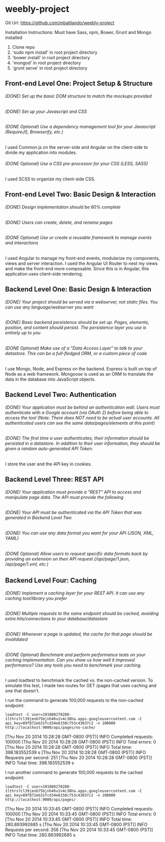 weebly-project
==============
Git Url: https://github.com/mbatilando/weebly-project

Installation Instructions:
Must have Sass, npm, Bower, Grunt and Mongo installed

1. Clone repo
2. 'sudo npm install' in root project directory
3. 'bower install' in root project directory
4. 'mongod' in root project directory
5. 'grunt serve' in root project directory

Front-end Level One: Project Setup & Structure
------
###### (DONE) Set up the basic DOM structure to match the mockups provided
###### (DONE) Set up your Javascript and CSS
###### (DONE Optional) Use a dependency management tool for your Javascript (RequireJS, Browserify, etc.)
I used Common.js on the server-side and Angular on the client-side to divide my application into modules.
###### (DONE Optional) Use a CSS pre-processor for your CSS (LESS, SASS)
I used SCSS to organize my client-side CSS.


Front-end Level Two: Basic Design & Interaction
------
###### (DONE) Design implementation should be 60% complete
###### (DONE) Users can create, delete, and rename pages
###### (DONE Optional) Use or create a reusable framework to manage events and interactions
I used Angular to manage my front-end events, modularize my components, views and server interaction.
I used the Angular UI Router to nest my views and make the front-end more composable.
Since this is in Angular, this application uses client-side rendering.

Backend Level One: Basic Design & Interaction
------
###### (DONE) Your project should be served via a webserver, not static files.  You can use any language/webserver you want

###### (DONE) Basic backend persistence should be set up.  Pages, elements, position, and content should persist.  The persistence layer you use is entirely up to you

###### (DONE Optional) Make use of a "Data Access Layer" to talk to your datastore.  This can be a full-fledged ORM, or a custom piece of code
I use Mongo, Node, and Express on the backend. Express is built on top of Node as a web framework. Mongoose is used as an ORM to translate the data in the database into 
JavaScript objects.

Backend Level Two: Authentication
------
###### (DONE) Your application must be behind an authentication wall.  Users must authenticate with a Google account (via OAuth 2) before being able to access the tool (Note: There does NOT need to be actual user accounts.  All authenticated users can see the same data/pages/elements at this point)
###### (DONE) The first time a user authenticates, their information should be persisted in a datastore.  In addition to their user information, they should be given a random auto-generated API Token.
I store the user and the API key in cookies.


Backend Level Three: REST API
------
###### (DONE) Your application must provide a "REST" API to access and manipulate page data.  The API must provide the following
###### (DONE) Your API must be authenticated via the API Token that was generated in Backend Level Two
###### (DONE) You can use any data format you want for your API (JSON, XML, YAML)
###### (DONE Optional) Allow users to request specific data formats back by providing an extension on their API request (/api/page/1.json, /api/page/1.xml, etc.)

Backend Level Four: Caching
------
###### (DONE) Implement a caching layer for your REST API.  It can use any caching tool/library you prefer
###### (DONE) Multiple requests to the same endpoint should be cached, avoiding extra hits/connections to your database/datastore
###### (DONE) Whenever a page is updated, the cache for that page should be invalidated
###### (DONE Optional) Benchmark and perform performance tests on your caching implementation.  Can you show us how well it improved performance?  Use any tools you need to benchmark your caching.
I used loadtest to benchmark the cached vs. the non-cached version. To simulate this test, I made two routes for GET /pages that uses caching and one that doesn't.

I run the command to generate 100,000 requests to the non-cached endpoint:
```
loadtest -C user=191808270280-1lthrs7cl39jenb75bjnh46v2v4c38ha.apps.googleusercontent.com -C api_key=89f872eb31fcd34e6158c753c43037c2 -n 100000 http://localhost:9000/api/pages/no-cache/
```
[Thu Nov 20 2014 10:28:28 GMT-0800 (PST)] INFO Completed requests:  100000
[Thu Nov 20 2014 10:28:28 GMT-0800 (PST)] INFO Total errors:        0
[Thu Nov 20 2014 10:28:28 GMT-0800 (PST)] INFO Total time:          398.183552539 s
[Thu Nov 20 2014 10:28:28 GMT-0800 (PST)] INFO Requests per second: 251
[Thu Nov 20 2014 10:28:28 GMT-0800 (PST)] INFO Total time:          398.183552539 s


I run another command to generate 100,000 requests to the cached endpoint:
```
loadtest -C user=191808270280-1lthrs7cl39jenb75bjnh46v2v4c38ha.apps.googleusercontent.com -C api_key=89f872eb31fcd34e6158c753c43037c2 -n 100000 http://localhost:9000/api/pages/
```

[Thu Nov 20 2014 10:33:45 GMT-0800 (PST)] INFO Completed requests:  100000
[Thu Nov 20 2014 10:33:45 GMT-0800 (PST)] INFO Total errors:        0
[Thu Nov 20 2014 10:33:45 GMT-0800 (PST)] INFO Total time:          280.893992685 s
[Thu Nov 20 2014 10:33:45 GMT-0800 (PST)] INFO Requests per second: 356
[Thu Nov 20 2014 10:33:45 GMT-0800 (PST)] INFO Total time:          280.893992685 s